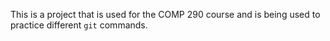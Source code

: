 This is a project that is used for the COMP 290 course and is being used to practice different `git` commands.
